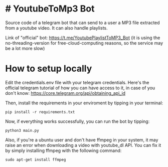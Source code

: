 # # YoutubeToMp3 Bot

Source code of a telegram bot that can send to a user a MP3 file extracted from a youtube video. It can also handle playlists.

Link of "official" bot: https://t.me/YoutubePlaylistToMP3_Bot (it is using the no-threading-version for free-cloud-computing reasons, so the service may be a lot more slow)

# How to setup locally

Edit the credentials.env file with your telegram credentials. Here's the official telegram tutorial of how you can have access to it, in case of you don't know: https://core.telegram.org/api/obtaining_api_id

Then, install the requirements in your enviroment by tipping in your terminal:

`pip install -r requirements.txt`

Now, if everything works successfully, you can run the bot by tipping:

`python3 main.py`

Also, if you're a ubuntu user and don't have ffmpeg in your system, it may raise an error when downloading a video with youtube_dl API. You can fix it by simply installing ffmpeg with the following command:

`sudo apt-get install ffmpeg`
